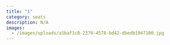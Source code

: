 ```yaml
---
title: "1"
category: seats
description: N/A
images:
  - /images/uploads/a1baf1c8-2379-4578-bd42-dbedb1947100.jpg
---
```

